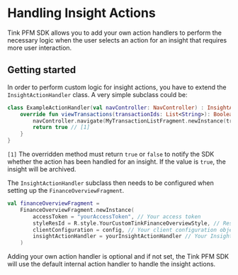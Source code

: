# Handling Insight Actions

Tink PFM SDK allows you to add your own action handlers to perform the necessary logic when the user selects an action for an insight that requires more user interaction.

## Getting started
In order to perform custom logic for insight actions, you have to extend the `InsightActionHandler` class. A very simple subclass could be:

```kotlin 
class ExampleActionHandler(val navController: NavController) : InsightActionHandler() {
    override fun viewTransactions(transactionIds: List<String>): Boolean {
        navController.navigate(MyTransactionListFragment.newInstance(transactionIds))
        return true // [1]
    }
}
```
`[1]` The overridden method must return `true` or `false` to notify the SDK whether the action has been handled for an insight. If the value is `true`, the insight will be archived.

The `InsightActionHandler` subclass then needs to be configured when setting up the `FinanceOverviewFragment`.

```kotlin
val financeOverviewFragment = 
    FinanceOverviewFragment.newInstance(
        accessToken = "yourAccessToken", // Your access token
        styleResId = R.style.YourCustomTinkFinanceOverviewStyle, // Resource ID of your style that extends TinkFinanceOverviewStyle
        clientConfiguration = config, // Your client configuration object
        insightActionHandler = yourInsightActionHandler // Your InsightActionHandler subclass
    )
```

Adding your own action handler is optional and if not set, the Tink PFM SDK will use the default internal action handler to handle the insight actions.
